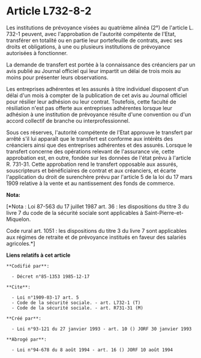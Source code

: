 # Article L732-8-2

Les institutions de prévoyance visées au quatrième alinéa (2°) de l'article L. 732-1 peuvent, avec l'approbation de
l'autorité compétente de l'Etat, transférer en totalité ou en partie leur portefeuille de contrats, avec ses droits et
obligations, à une ou plusieurs institutions de prévoyance autorisées à fonctionner.

La demande de transfert est portée à la connaissance des créanciers par un avis publié au Journal officiel qui leur impartit
un délai de trois mois au moins pour présenter leurs observations.

Les entreprises adhérentes et les assurés à titre individuel disposent d'un délai d'un mois à compter de la publication de
cet avis au Journal officiel pour résilier leur adhésion ou leur contrat. Toutefois, cette faculté de résiliation n'est pas
offerte aux entreprises adhérentes lorsque leur adhésion à une institution de prévoyance résulte d'une convention ou d'un
accord collectif de branche ou interprofessionnel.

Sous ces réserves, l'autorité compétente de l'Etat approuve le transfert par arrêté s'il lui apparaît que le transfert est
conforme aux intérêts des créanciers ainsi que des entreprises adhérentes et des assurés. Lorsque le transfert concerne des
opérations relevant de l'assurance vie, cette approbation est, en outre, fondée sur les données de l'état prévu à l'article
R. 731-31. Cette approbation rend le transfert opposable aux assurés, souscripteurs et bénéficiaires de contrat et aux
créanciers, et écarte l'application du droit de surenchère prévu par l'article 5 de la loi du 17 mars 1909 relative à la
vente et au nantissement des fonds de commerce.

**Nota:**

[*Nota : Loi 87-563 du 17 juillet 1987 art. 36 : les dispositions du titre 3 du livre 7 du code de la sécurité sociale sont
applicables à Saint-Pierre-et-Miquelon.

Code rural art. 1051 : les dispositions du titre 3 du livre 7 sont applicables aux régimes de retraite et de prévoyance
institués en faveur des salariés agricoles.*]

**Liens relatifs à cet article**

	**Codifié par**:

	  - Décret n°85-1353 1985-12-17

	**Cite**:

	  - Loi n°1909-03-17 art. 5
	  - Code de la sécurité sociale. - art. L732-1 (T)
	  - Code de la sécurité sociale. - art. R731-31 (M)

	**Créé par**:

	  - Loi n°93-121 du 27 janvier 1993 - art. 10 () JORF 30 janvier 1993

	**Abrogé par**:

	  - Loi n°94-678 du 8 août 1994 - art. 16 () JORF 10 août 1994
